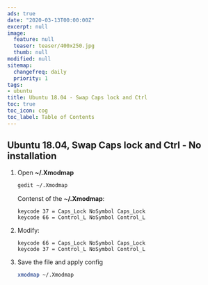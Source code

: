 ```yaml
---
ads: true
date: "2020-03-13T00:00:00Z"
excerpt: null
image:
  feature: null
  teaser: teaser/400x250.jpg
  thumb: null
modified: null
sitemap:
  changefreq: daily
  priority: 1
tags:
- ubuntu
title: Ubuntu 18.04 - Swap Caps lock and Ctrl
toc: true
toc_icon: cog
toc_label: Table of Contents
---
```


## Ubuntu 18.04, Swap Caps lock and Ctrl - No installation

1. Open **~/.Xmodmap**

    ```bash
    gedit ~/.Xmodmap
    ```

    Contenst of the **~/.Xmodmap**:
    ```code
    keycode 37 = Caps_Lock NoSymbol Caps_Lock
    keycode 66 = Control_L NoSymbol Control_L
    ```

2. Modify:

    ```code
    keycode 66 = Caps_Lock NoSymbol Caps_Lock
    keycode 37 = Control_L NoSymbol Control_L
    ```

3. Save the file and apply config

    ```bash
    xmodmap ~/.Xmodmap
    ```
